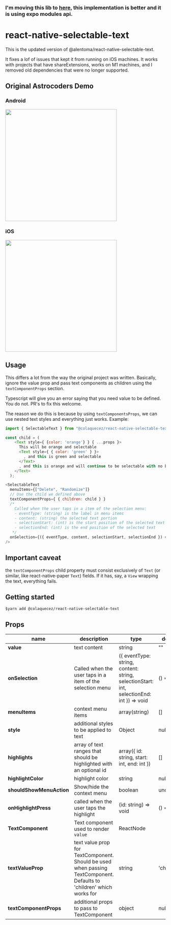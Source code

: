 ### I'm moving this lib to [here](https://github.com/colaquecez/expo-selectable-text), this implementation is better and it is using expo modules api.
# react-native-selectable-text

This is the updated version of @alentoma/react-native-selectable-text.

It fixes a lof of issues that kept it from running on iOS machines. It works with projects that have shareExtensions, works on M1 machines, and I removed old dependencies that were no longer supported.

## Original Astrocoders Demo

### Android

<img src="https://github.com/Astrocoders/react-native-selectable-text/raw/master/Demo/demo_android.gif" width="350px" />

### iOS

<img src="https://user-images.githubusercontent.com/16995184/54835973-055e7480-4ca2-11e9-8d55-c4f7a67c2847.gif" width="350px" />

## Usage

This differs a lot from the way the original project was written. Basically, ignore the value prop and pass text components as children using the `textComponentProps` section.

Typescript will give you an error saying that you need value to be defined. You do not. PR's to fix this welcome.

The reason we do this is because by using `textComponentsProps`, we can use nested text styles and everything just works. Example:

```javascript
import { SelectableText } from "@colaquecez/react-native-selectable-text";

const child = (
    <Text style={ {color: 'orange'} } { ...props }>
      This will be orange and selectable
      <Text style={ { color: 'green' } }>
        , and this is green and selectable
      </Text>
      , and this is orange and will continue to be selectable with no breaks.
    </Text>
  );

<SelectableText
  menuItems={["Delete", "Randomize"]}
  // Use the child we defined above
  textComponentProps={ { children: child } }
  /* 
    Called when the user taps in a item of the selection menu:
    - eventType: (string) is the label in menu items
    - content: (string) the selected text portion
    - selectionStart: (int) is the start position of the selected text
    - selectionEnd: (int) is the end position of the selected text
   */
  onSelection={({ eventType, content, selectionStart, selectionEnd }) => {}}
/>
```

## Important caveat

the `textComponentProps` child property must consist exclusively of `Text` (or similar, like react-native-paper `Text`) fields. If it has, say, a `View` wrapping the text, everything fails.

## Getting started

`$yarn add @colaquecez/react-native-selectable-text`

## Props
| name | description | type | default |
|--|--|--|--|
| **value** | text content | string | "" |
| **onSelection** | Called when the user taps in a item of the selection menu | ({ eventType: string, content: string, selectionStart: int, selectionEnd: int }) => void | () => {} |
| **menuItems** | context menu items | array(string) | [] |
| **style** | additional styles to be applied to text | Object | null |
| **highlights** | array of text ranges that should be highlighted with an optional id | array({ id: string, start: int, end: int }) | [] |
| **highlightColor** | highlight color |string | null |
| **shouldShowMenuAction** | Show/hide the context menu | boolean | undefined |
| **onHighlightPress** | called when the user taps the highlight  |(id: string) => void | () => {} |
| **TextComponent** | Text component used to render `value` | ReactNode | <Text> |
| **textValueProp** | text value prop for TextComponent. Should be used when passing TextComponent. Defaults to 'children' which works for <Text> | string | 'children' |
| **textComponentProps** | additional props to pass to TextComponent | object | null |
